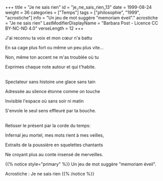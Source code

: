 +++
title = "Je ne sais rien"
id = "je_ne_sais_rien_13"
date = 1999-08-24
weight = 36
categories = ["Temps"]
tags = ["philosophie", "1999", "acrostiche"]
info = "Un jeu de mot suggère \"memoriam éveil\"."
acrostiche = "Je ne sais rien"
LastModifierDisplayName = "Barbara Post - Licence CC BY-NC-ND 4.0"
verseLength = 12
+++

J'ai reconnu ta voix et mon cœur n'a battu

En sa cage plus fort ou même un peu plus vite...

Non, même ton accent ne m'as troublée où tu

Exprimes chaque note autour et qui t'habite.

 \
Spectateur sans histoire une glace sans tain

Adressée au silence étonne comme on touche

Invisible l'espace où sans soir ni matin

S'envole le seul sens effleuré par ta bouche.

 \
Retisser le présent par la corde du temps:

Infernal jeu mortel, mes mots rient à mes veilles,

Extraits de la poussière en squelettes chantants

Ne croyant plus au conte insensé de merveilles.

{{% notice style="primary" %}}
Un jeu de mot suggère \"memoriam éveil\".

Acrostiche : Je ne sais rien
{{% /notice %}}
